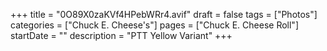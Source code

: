 +++
title = "0O89X0zaKVf4HPebWRr4.avif"
draft = false
tags = ["Photos"]
categories = ["Chuck E. Cheese's"]
pages = ["Chuck E. Cheese Roll"]
startDate = ""
description = "PTT Yellow Variant"
+++
